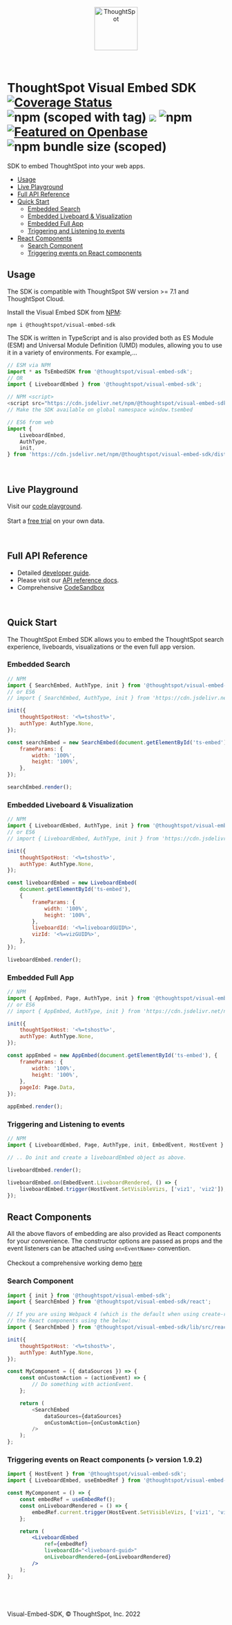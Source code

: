 <p align="center">
    <img src="https://raw.githubusercontent.com/thoughtspot/visual-embed-sdk/main/static/doc-images/images/TS-Logo-black-no-bg.svg" width=100 align="center" alt="ThoughtSpot" />
</p>

<br/>

# ThoughtSpot Visual Embed SDK <br/> [![Coverage Status](https://coveralls.io/repos/github/ts-blink/embed-sdk/badge.svg?branch=main)](https://coveralls.io/github/ts-blink/embed-sdk?branch=main) ![npm (scoped with tag)](https://img.shields.io/npm/v/@thoughtspot/visual-embed-sdk) [![](https://data.jsdelivr.com/v1/package/npm/@thoughtspot/visual-embed-sdk/badge?style=rounded)](https://www.jsdelivr.com/package/npm/@thoughtspot/visual-embed-sdk) ![npm](https://img.shields.io/npm/dm/@thoughtspot/visual-embed-sdk?label=npm%20downloads&style=flat-square) [![Featured on Openbase](https://badges.openbase.com/js/featured/@thoughtspot/visual-embed-sdk.svg?token=IoqZUwE8aX7LYNedeuBLM2w5Wt52hu+Dh0eyKjlpC0E=)](https://openbase.com/js/@thoughtspot/visual-embed-sdk?utm_source=embedded&amp;utm_medium=badge&amp;utm_campaign=rate-badge) ![npm bundle size (scoped)](https://img.shields.io/bundlephobia/minzip/@thoughtspot/visual-embed-sdk?style=flat-square)


SDK to embed ThoughtSpot into your web apps.

   * [Usage](#usage)
   * [Live Playground](#live-playground)
   * [Full API Reference](#full-api-reference)
   * [Quick Start](#quick-start)
      * [Embedded Search](#embedded-search)
      * [Embedded Liveboard &amp; Visualization](#embedded-liveboard--visualization)
      * [Embedded Full App](#embedded-full-app)
      * [Triggering and Listening to events](#triggering-and-listening-to-events)
   * [React Components](#react-components)
      * [Search Component](#search-component)
      * [Triggering events on React components](#triggering-events-on-react-components--version-192)

## Usage

The SDK is compatible with ThoughtSpot SW version >= 7.1 and ThoughtSpot Cloud.

Install the Visual Embed SDK from [NPM](https://www.npmjs.com/package/@thoughtspot/visual-embed-sdk):

```
npm i @thoughtspot/visual-embed-sdk
```

The SDK is written in TypeScript and is also provided both as ES Module (ESM) and Universal Module Definition (UMD) modules, allowing you to use it in a variety of environments. For example,...

```js
// ESM via NPM
import * as TsEmbedSDK from '@thoughtspot/visual-embed-sdk';
// OR
import { LiveboardEmbed } from '@thoughtspot/visual-embed-sdk';

// NPM <script>
<script src="https://cdn.jsdelivr.net/npm/@thoughtspot/visual-embed-sdk/dist/tsembed.js"></script>;
// Make the SDK available on global namespace window.tsembed

// ES6 from web
import {
    LiveboardEmbed,
    AuthType,
    init,
} from 'https://cdn.jsdelivr.net/npm/@thoughtspot/visual-embed-sdk/dist/tsembed.es.js';
```

<br/>

## Live Playground

Visit our [code playground](https://try-everywhere.thoughtspot.cloud/v2/#/everywhere). <br/><br/>
Start a [free trial](https://www.thoughtspot.com/trial?tsref=trialtse) on your own data.

<br/>

## Full API Reference

-   Detailed [developer guide](https://try-everywhere.thoughtspot.cloud/v2/#/everywhere/documentation/en/?pageid=getting-started).
-   Please visit our [API reference docs](https://developers.thoughtspot.com/docs/typedoc/modules.html).
-   Comprehensive [CodeSandbox](https://codesandbox.io/s/big-tse-react-demo-i4g9xi?file=/src/App.tsx)

<br/>

## Quick Start

The ThoughtSpot Embed SDK allows you to embed the ThoughtSpot search experience,
liveboards, visualizations or the even full app version.

### Embedded Search

```js
// NPM
import { SearchEmbed, AuthType, init } from '@thoughtspot/visual-embed-sdk';
// or ES6
// import { SearchEmbed, AuthType, init } from 'https://cdn.jsdelivr.net/npm/@thoughtspot/visual-embed-sdk/dist/tsembed.es.js';

init({
    thoughtSpotHost: '<%=tshost%>',
    authType: AuthType.None,
});

const searchEmbed = new SearchEmbed(document.getElementById('ts-embed'), {
    frameParams: {
        width: '100%',
        height: '100%',
    },
});

searchEmbed.render();
```

### Embedded Liveboard & Visualization

```js
// NPM
import { LiveboardEmbed, AuthType, init } from '@thoughtspot/visual-embed-sdk';
// or ES6
// import { LiveboardEmbed, AuthType, init } from 'https://cdn.jsdelivr.net/npm/@thoughtspot/visual-embed-sdk/dist/tsembed.es.js';

init({
    thoughtSpotHost: '<%=tshost%>',
    authType: AuthType.None,
});

const liveboardEmbed = new LiveboardEmbed(
    document.getElementById('ts-embed'),
    {
        frameParams: {
            width: '100%',
            height: '100%',
        },
        liveboardId: '<%=liveboardGUID%>',
        vizId: '<%=vizGUID%>',
    },
});

liveboardEmbed.render();
```

### Embedded Full App

```js
// NPM
import { AppEmbed, Page, AuthType, init } from '@thoughtspot/visual-embed-sdk';
// or ES6
// import { AppEmbed, AuthType, init } from 'https://cdn.jsdelivr.net/npm/@thoughtspot/visual-embed-sdk/dist/tsembed.es.js';

init({
    thoughtSpotHost: '<%=tshost%>',
    authType: AuthType.None,
});

const appEmbed = new AppEmbed(document.getElementById('ts-embed'), {
    frameParams: {
        width: '100%',
        height: '100%',
    },
    pageId: Page.Data,
});

appEmbed.render();
```

### Triggering and Listening to events
```js
// NPM
import { LiveboardEmbed, Page, AuthType, init, EmbedEvent, HostEvent } from '@thoughtspot/visual-embed-sdk';

// .. Do init and create a liveboardEmbed object as above.

liveboardEmbed.render();

liveboardEmbed.on(EmbedEvent.LiveboardRendered, () => {
    liveboardEmbed.trigger(HostEvent.SetVisibleVizs, ['viz1', 'viz2']);
});
```

## React Components

All the above flavors of embedding are also provided as React components for your convenience.
The constructor options are passed as props and the event listeners can be attached using `on<EventName>` convention.
<br/><br/>
Checkout a comprehensive working demo [here](https://codesandbox.io/s/github/ashubham/big-react-demo)

### Search Component

```js
import { init } from '@thoughtspot/visual-embed-sdk';
import { SearchEmbed } from '@thoughtspot/visual-embed-sdk/react';

// If you are using Webpack 4 (which is the default when using create-react-app v4), you would need to import
// the React components using the below:
import { SearchEmbed } from '@thoughtspot/visual-embed-sdk/lib/src/react';

init({
    thoughtSpotHost: '<%=tshost%>',
    authType: AuthType.None,
});

const MyComponent = ({ dataSources }) => {
    const onCustomAction = (actionEvent) => {
        // Do something with actionEvent.
    };

    return (
        <SearchEmbed
            dataSources={dataSources}
            onCustomAction={onCustomAction}
        />
    );
};
```

### Triggering events on React components (> version 1.9.2)

```jsx
import { HostEvent } from '@thoughtspot/visual-embed-sdk';
import { LiveboardEmbed, useEmbedRef } from '@thoughtspot/visual-embed-sdk/react';

const MyComponent = () => {
    const embedRef = useEmbedRef();
    const onLiveboardRendered = () => {
        embedRef.current.trigger(HostEvent.SetVisibleVizs, ['viz1', 'viz2']);
    };

    return (
        <LiveboardEmbed
            ref={embedRef}
            liveboardId="<liveboard-guid>"
            onLiveboardRendered={onLiveboardRendered}
        />
    );
};
```

###

<br/>
<br/>

Visual-Embed-SDK, © ThoughtSpot, Inc. 2022
